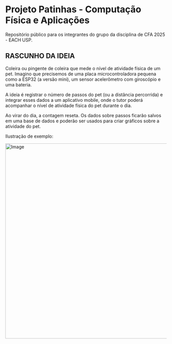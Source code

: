# Projeto Patinhas - Computação Física e Aplicações

Repositório público para os integrantes do grupo da disciplina de CFA 2025 - EACH USP.

## RASCUNHO DA IDEIA

Coleira ou pingente de coleira que mede o nível de atividade física de um pet. Imagino que precisemos de uma placa microcontroladora pequena como a ESP32 (a versão mini), um sensor acelerômetro com giroscópio e uma bateria. 

A ideia é registrar o número de passos do pet (ou a distância percorrida) e integrar esses dados a um aplicativo mobile, onde o tutor poderá acompanhar o nível de atividade física do pet durante o dia. 

Ao virar do dia, a contagem reseta. Os dados sobre passos ficarão salvos em uma base de dados e poderão ser usados para criar gráficos sobre a atividade do pet.

Ilustração de exemplo:

<img width="690" height="610" alt="Image" src="https://github.com/user-attachments/assets/065d0f01-0fbc-48d7-b42b-7e307c1819fe" />

